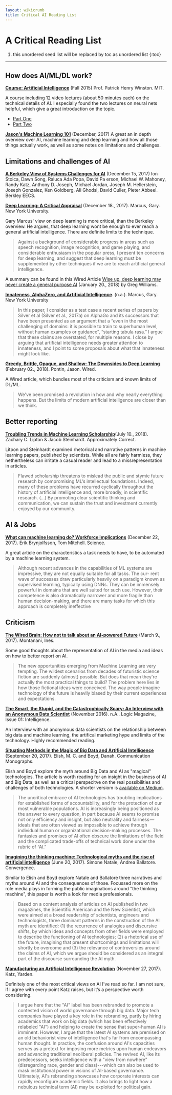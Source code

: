```yaml
---
layout: wikicrumb 
title: Critical AI Reading List
---
```

# A Critical Reading List

1. this unordered seed list will be replaced by toc as unordered list
{:toc}

---

## How does AI/ML/DL work?

**[Course: Artificial Intelligence][1]** (Fall 2015) Prof. Patrick Henry Winston. MIT.

A course including 12 video lectures (about 50 minutes each) on the technical details of AI. I especially found the two lectures on neural nets helpful, which give a great introduction on the topic.

- [Part One][2]
- [Part Two][3]

**[Jason's Machine Learning 101][4]** (December, 2017) A great an in depth overview over AI, machine learning and deep learning and how all those things actually work, as well as some notes on limitations and challenges.


## Limitations and challenges of AI

**[A Berkeley View of Systems Challenges for AI][5]** (December 15, 2017) Ion Stoica, Dawn Song, Raluca Ada Popa, David Pa erson, Michael W. Mahoney, Randy Katz, Anthony D. Joseph, Michael Jordan, Joseph M. Hellerstein, Joseph Gonzalez, Ken Goldberg, Ali Ghodsi, David Culler, Pieter Abbeel. Berkley EECS.

**[Deep Learning: A Critical Appraisal][6]** (December 18., 2017). Marcus, Gary. New York University.

Gary Marcus' view on deep learning is more critical, than the Berkeley overview. He argues, that deep learning wont be enough to ever reach a general artificial intelligence. There are definite limits to the technique.

> Against a background of considerable progress in areas such as speech recognition, image recognition, and game playing, and considerable enthusiasm in the popular press, I present ten concerns for deep learning, and suggest that deep learning must be supplemented by other techniques if we are to reach artificial general intelligence.

A summary can be found in this Wired Article [Wise up, deep learning may never create a general purpose AI][7] (January 20., 2018) by Greg Williams.

**[Innateness, AlphaZero, and Artificial Intelligence][8]**. (n.a.). Marcus, Gary. New York University

>  In this paper, I consider as a test case a recent series of papers by Silver et al (Silver et al., 2017a) on AlphaGo and its successors that have been presented as an argument that a “even in the most challenging of domains: it is possible to train to superhuman level, without human examples or guidance”, “starting tabula rasa.” I argue that these claims are overstated, for multiple reasons. I close by arguing that artificial intelligence needs greater attention to innateness, and I point to some proposals about what that innateness might look like.

**[Greedy, Brittle, Opaque, and Shallow: The Downsides to Deep Learning][9]** (February 02., 2018). Pontin, Jason. Wired.

  A Wired article, which bundles most of the criticism and known limits of DL/ML.
  
> We've been promised a revolution in how and why nearly everything happens. But the limits of modern artificial intelligence are closer than we think.
  
## Better reporting
**[Troubling Trends in Machine Learning Scholarship][10]**(July 10., 2018). Zachary C. Lipton & Jacob Steinhardt. Approximately Correct.

  Litpon and Steinhardt examined rhetorical and narrative patterns in machine learning papers, published by scientists. While  all are fairly harmless, they nethertheless can irritate a casual reader and lead to a missrepresentation in articles.

> Flawed scholarship threatens to mislead the public and stymie future research by compromising ML’s intellectual foundations. Indeed, many of these problems have recurred cyclically throughout the history of artificial intelligence and, more broadly, in scientific research. (…) By promoting clear scientific thinking and communication, we can sustain the trust and investment currently enjoyed by our community.

## AI & Jobs

**[What can machine learning do? Workforce implications][11]** (December 22, 2017). Erik Brynjolfsson, Tom Mitchell. Science.

  A great article on the characteristics a task needs to have, to be automated by a machine learning system.
  
> Although recent advances in the capabilities of ML systems are impressive, they are not equally suitable for all tasks. The cur- rent wave of successes draw particularly heavily on a paradigm known as supervised learning, typically using DNNs. They can be immensely powerful in domains that are well suited for such use. However, their competence is also dramatically narrower and more fragile than human decision-making, and there are many tasks for which this approach is completely ineffective

## Criticism

**[The Wired Brain: How not to talk about an AI-powered Future][12]** (March 9., 2017). Montanani, Ines.

  Some good thoughts about the representation of AI in the media and ideas on how to better report on AI.
  
> The new opportunities emerging from Machine Learning are very tempting. The wildest scenarios from decades of futuristic science fiction are suddenly (almost) possible. But does that mean they're actually the most practical things to build? The problem here lies in how those fictional ideas were conceived. The way people imagine technology of the future is heavily biased by their current experiences and expectations.


**[The Smart, the Stupid, and the Catastrophically Scary: An Interview with an Anonymous Data Scientist][13]** (November 2016). n.A.. Logic Magazine, Issue 01: Intelligence.
  
  An Interview with an anonymous data scientists on the relationship between big data and machine learning, the artifical marketing hype and limits of the technology. Highly recommended reading.

**[Situating Methods in the Magic of Big Data and Artificial Intelligence][14]** (September 20, 2017). Elish, M. C. and Boyd, Danah. Communication Monographs.

  Elish and Boyd explore the myth around Big Data and AI as "magical" technologies. The article is worth reading for an insight in the business of AI and Big Data, as well as a critical perspecitve on the real possibilities and challenges of both technologies. A shorter versiom is [available on Medium][15].
  
> The uncritical embrace of AI technologies has troubling implications for established forms of accountability, and for the protection of our most vulnerable populations. AI is increasingly being positioned as the answer to every question, in part because AI seems to promise not only efficiency and insight, but also neutrality and fairness — ideals that are often viewed as impossible to achieve through individual human or organizational decision-making processes. The fantasies and promises of AI often obscure the limitations of the field and the complicated trade-offs of technical work done under the rubric of “AI.”

**[Imagining the thinking machine: Technological myths and the rise of artificial intelligence][16]** (June 20, 2017). Simone Natale, Andrea Ballatore. Convergence.

  Similar to Elish and Boyd explore Natale and Ballatore three narratives and myths around AI and the consequences of those. Focussed more on the role media plays in forming the public imaginations around "the thinking machine", this paper is worth a look for media professionals.
  
> Based on a content analysis of articles on AI published in two magazines, the Scientific American and the New Scientist, which were aimed at a broad readership of scientists, engineers and technologists, three dominant patterns in the construction of the AI myth are identified: (1) the recurrence of analogies and discursive shifts, by which ideas and concepts from other fields were employed to describe the functioning of AI technologies; (2) a rhetorical use of the future, imagining that present shortcomings and limitations will shortly be overcome and (3) the relevance of controversies around the claims of AI, which we argue should be considered as an integral part of the discourse surrounding the AI myth.

**[Manufacturing an Artificial Intelligence Revolution][17]** (November 27, 2017). Katz, Yarden. 

  Definitely one of the most critical views on AI I've read so far. I am not sure, if I agree with every point Katz raises, but it‘s a perspective worth considering.

> I argue here that the "AI" label has been rebranded to promote a contested vision of world governance through big data. Major tech companies have played a key role in the rebranding, partly by hiring academics that work on big data (which has been effectively relabeled "AI") and helping to create the sense that super-human AI is imminent. However, I argue that the latest AI systems are premised on an old behaviorist view of intelligence that's far from encompassing human thought. In practice, the confusion around AI's capacities serves as a pretext for imposing more metrics upon human endeavors and advancing traditional neoliberal policies. The revived AI, like its predecessors, seeks intelligence with a "view from nowhere" (disregarding race, gender and class)---which can also be used to mask institutional power in visions of AI-based governance. Ultimately, AI's rebranding showcases how corporate interests can rapidly reconfigure academic fields. It also brings to light how a nebulous technical term (AI) may be exploited for political gain.

[1]:	https://ocw.mit.edu/courses/electrical-engineering-and-computer-science/6-034-artificial-intelligence-fall-2010/
[2]:	https://ocw.mit.edu/courses/electrical-engineering-and-computer-science/6-034-artificial-intelligence-fall-2010/lecture-videos/lecture-12a-neural-nets
[3]:	https://ocw.mit.edu/courses/electrical-engineering-and-computer-science/6-034-artificial-intelligence-fall-2010/lecture-videos/lecture-12b-deep-neural-nets
[4]:	https://docs.google.com/presentation/d/1kSuQyW5DTnkVaZEjGYCkfOxvzCqGEFzWBy4e9Uedd9k/edit?usp=sharing
[5]:	https://www2.eecs.berkeley.edu/Pubs/TechRpts/2017/EECS-2017-159.html
[6]:	https://arxiv.org/pdf/1801.00631.pdf
[7]:	http://www.wired.co.uk/article/deep-learning-automl-cloud-gary-marcus
[8]:	https://arxiv.org/pdf/1801.05667.pdf
[9]:	https://www.wired.com/story/greedy-brittle-opaque-and-shallow-the-downsides-to-deep-learning/
[10]:	http://approximatelycorrect.com/2018/07/10/troubling-trends-in-machine-learning-scholarship/
[11]:	http://www.cs.cmu.edu/tom/pubs/Science_WorkforceDec2017.pdf
[12]:	https://ines.io/blog/wired-brain-ai-powered-future
[13]:	https://logicmag.io/01-interview-with-an-anonymous-data-scientist/
[14]:	https://papers.ssrn.com/sol3/papers.cfm?abstract_id=3040201
[15]:	https://points.datasociety.net/dont-call-ai-magic-142da16db408
[16]:	http://journals.sagepub.com/doi/abs/10.1177/1354856517715164
[17]:	https://papers.ssrn.com/sol3/papers.cfm?abstract_id=3078224